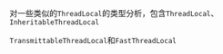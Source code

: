 



对一些类似的`ThreadLocal`的类型分析，包含`ThreadLocal`、`InheritableThreadLocal`

`TransmittableThreadLocal`和`FastThreadLocal`





